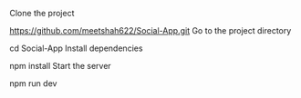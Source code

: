 Clone the project

  https://github.com/meetshah622/Social-App.git
Go to the project directory

  cd Social-App
Install dependencies

  npm install
Start the server

  npm run dev
